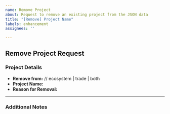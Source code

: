 ```yaml
---
name: Remove Project
about: Request to remove an existing project from the JSON data
title: "[Remove] Project Name"
labels: enhancement
assignees: ''

---
```


## Remove Project Request

### Project Details
- **Remove from:**  // ecosystem | trade | both
- **Project Name:** 
- **Reason for Removal:** 

---

### Additional Notes
<!-- Add any other relevant information here -->
